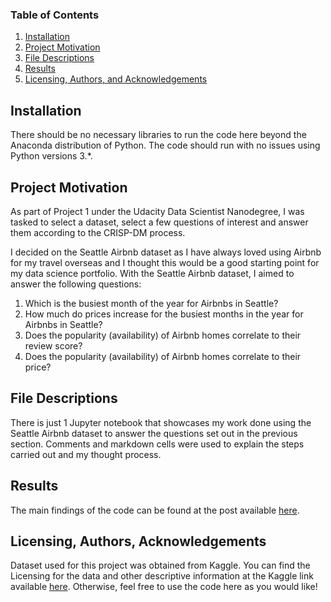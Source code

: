
### Table of Contents

1. [Installation](#installation)
2. [Project Motivation](#motivation)
3. [File Descriptions](#files)
4. [Results](#results)
5. [Licensing, Authors, and Acknowledgements](#licensing)

## Installation <a name="installation"></a>

There should be no necessary libraries to run the code here beyond the Anaconda distribution of Python.  The code should run with no issues using Python versions 3.*.

## Project Motivation<a name="motivation"></a>

As part of Project 1 under the Udacity Data Scientist Nanodegree, I was tasked to select a dataset, select a few questions of interest and answer them according to the CRISP-DM process.

I decided on the Seattle Airbnb dataset as I have always loved using Airbnb for my travel overseas and I thought this would be a good starting point for my data science portfolio. With the Seattle Airbnb dataset, I aimed to answer the following questions:

1. Which is the busiest month of the year for Airbnbs in Seattle?
2. How much do prices increase for the busiest months in the year for Airbnbs in Seattle?
3. Does the popularity (availability) of Airbnb homes correlate to their review score?
4. Does the popularity (availability) of Airbnb homes correlate to their price?

## File Descriptions <a name="files"></a>

There is just 1 Jupyter notebook that showcases my work done using the Seattle Airbnb dataset to answer the questions set out in the previous section. Comments and markdown cells were used to explain the steps carried out and my thought process.

## Results<a name="results"></a>

The main findings of the code can be found at the post available [here](https://medium.com/@misc.wayne123/which-time-of-the-year-should-you-visit-seattle-ed0f1db9b280).

## Licensing, Authors, Acknowledgements<a name="licensing"></a>

Dataset used for this project was obtained from Kaggle. You can find the Licensing for the data and other descriptive information at the Kaggle link available [here](https://www.kaggle.com/datasets/airbnb/seattle).  Otherwise, feel free to use the code here as you would like!
